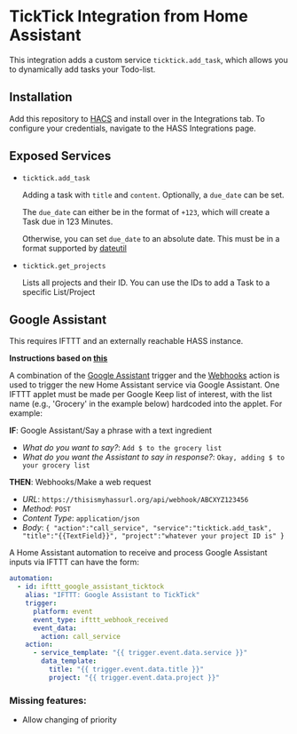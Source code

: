 # TickTick Integration from Home Assistant

This integration adds a custom service `ticktick.add_task`, which allows you to dynamically add tasks your Todo-list.

## Installation

Add this repository to [HACS](https://hacs.xyz/) and install over in the Integrations tab. To configure your credentials, navigate to the HASS Integrations page.

## Exposed Services

- `ticktick.add_task`

  Adding a task with `title` and `content`. Optionally, a `due_date` can be set.

  The `due_date` can either be in the format of `+123`, which will create a Task due in 123 Minutes.

  Otherwise, you can set `due_date` to an absolute date. This must be in a format supported by [dateutil](https://dateutil.readthedocs.io/en/stable/parser.html#module-dateutil.parser)
- `ticktick.get_projects`

  Lists all projects and their ID. You can use the IDs to add a Task to a specific List/Project

## Google Assistant

This requires IFTTT and an externally reachable HASS instance.

**Instructions based on [this](https://github.com/aFrankLion/hass-google_keep#ifttt-applet-and-home-assistant-automation)**

A combination of the [Google Assistant](https://ifttt.com/google_assistant) trigger and the [Webhooks](https://ifttt.com/maker_webhooks) action is used to trigger the new Home Assistant service via Google Assistant.
One IFTTT applet must be made per Google Keep list of interest, with the list name (e.g., 'Grocery' in the example below) hardcoded into the applet.
For example:

**IF**: Google Assistant/Say a phrase with a text ingredient

- _What do you want to say?_: `Add $ to the grocery list`
- _What do you want the Assistant to say in response?_: `Okay, adding $ to your grocery list`

**THEN**: Webhooks/Make a web request

- _URL_: `https://thisismyhassurl.org/api/webhook/ABCXYZ123456`
- _Method_: `POST`
- _Content Type_: `application/json`
- _Body_: `{ "action":"call_service", "service":"ticktick.add_task", "title":"{{TextField}}", "project":"whatever your project ID is" }`

A Home Assistant automation to receive and process Google Assistant inputs via IFTTT can have the form:

```yaml
automation:
  - id: ifttt_google_assistant_ticktock
    alias: "IFTTT: Google Assistant to TickTick"
    trigger:
      platform: event
      event_type: ifttt_webhook_received
      event_data:
        action: call_service
    action:
      - service_template: "{{ trigger.event.data.service }}"
        data_template:
          title: "{{ trigger.event.data.title }}"
          project: "{{ trigger.event.data.project }}"
```

### Missing features:

- Allow changing of priority
